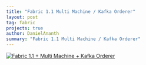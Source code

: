 ```yaml
---
title: "Fabric 1.1 Multi Machine / Kafka Orderer"
layout: post
tag: fabric
projects: true
author: DanielAnanth
summary: "Fabric 1.1 Multi Machine / Kafka Orderer"
---
```


[![Fabric 1.1 + Multi Machine + Kafka Orderer](https://img.youtube.com/vi/bO5jeCYkSFY/0.jpg)](https://www.youtube.com/watch?v=bO5jeCYkSFY)